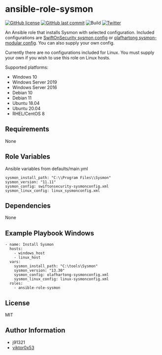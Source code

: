 ansible-role-sysmon
=========

[![GitHub license](https://img.shields.io/github/license/j91321/ansible-role-sysmon?style=flat-square)](https://github.com/j91321/ansible-role-sysmon/blob/master/LICENSE)
[![GitHub last commit](https://img.shields.io/github/last-commit/j91321/ansible-role-sysmon.svg?style=flat-square)](https://github.com/j91321/ansible-role-sysmon/commit/master)
![Build](https://github.com/j91321/ansible-role-sysmon/workflows/Test%20ansible%20role%20installation%20and%20publish%20to%20galaxy/badge.svg)
[![Twitter](https://img.shields.io/twitter/follow/j91321.svg?style=social&label=Follow)](https://twitter.com/j91321)

An Ansible role that installs Sysmon with selected configuration. Included configurations are [SwiftOnSecurity sysmon config](https://github.com/SwiftOnSecurity/sysmon-config) or [olafhartong sysmon-modular config](https://github.com/olafhartong/sysmon-modular). You can also supply your own config.

Currently there are no configurations included for Linux. You must supply your own if you wish to use this role on Linux hosts.

Supported platforms:

- Windows 10
- Windows Server 2019
- Windows Server 2016
- Debian 10
- Debian 11
- Ubuntu 18.04
- Ubuntu 20.04
- RHEL/CentOS 8

Requirements
------------

None

Role Variables
--------------

Ansible variables from defaults/main.yml

```
sysmon_install_path: "C:\\Program Files\\Sysmon"
sysmon_version: "11.11"
sysmon_config: swiftonsecurity-sysmonconfig.xml
sysmon_linux_config: linux_sysmonconfig.xml
```

Dependencies
------------

None

Example Playbook Windows
----------------

```
- name: Install Sysmon
  hosts:
    - windows_host
    - linux_host
  vars:
    sysmon_install_path: "C:\tools\Sysmon"
    sysmon_version: "13.30"
    sysmon_config: olafhartong-sysmonconfig.xml
    sysmon_linux_config: linux-sysmonconfig.xml
  roles:
    - ansible-role-sysmon
```

License
-------

MIT

Author Information
------------------

- j91321
- [viktor0x53](https://github.com/viktor0x53)
